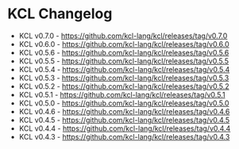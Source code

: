 # KCL Changelog

- KCL v0.7.0 - https://github.com/kcl-lang/kcl/releases/tag/v0.7.0
- KCL v0.6.0 - https://github.com/kcl-lang/kcl/releases/tag/v0.6.0
- KCL v0.5.6 - https://github.com/kcl-lang/kcl/releases/tag/v0.5.6
- KCL v0.5.5 - https://github.com/kcl-lang/kcl/releases/tag/v0.5.5
- KCL v0.5.4 - https://github.com/kcl-lang/kcl/releases/tag/v0.5.4
- KCL v0.5.3 - https://github.com/kcl-lang/kcl/releases/tag/v0.5.3
- KCL v0.5.2 - https://github.com/kcl-lang/kcl/releases/tag/v0.5.2
- KCL v0.5.1 - https://github.com/kcl-lang/kcl/releases/tag/v0.5.1
- KCL v0.5.0 - https://github.com/kcl-lang/kcl/releases/tag/v0.5.0
- KCL v0.4.6 - https://github.com/kcl-lang/kcl/releases/tag/v0.4.6
- KCL v0.4.5 - https://github.com/kcl-lang/kcl/releases/tag/v0.4.5
- KCL v0.4.4 - https://github.com/kcl-lang/kcl/releases/tag/v0.4.4
- KCL v0.4.3 - https://github.com/kcl-lang/kcl/releases/tag/v0.4.3
